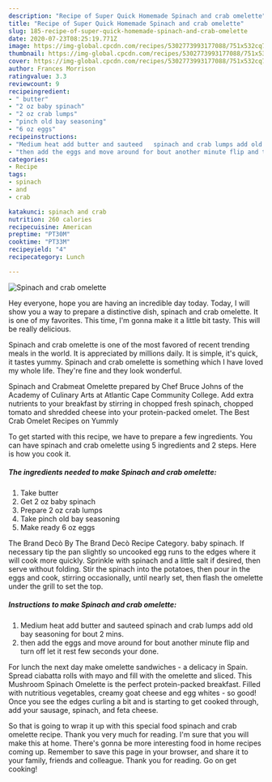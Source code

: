 ```yaml
---
description: "Recipe of Super Quick Homemade Spinach and crab omelette"
title: "Recipe of Super Quick Homemade Spinach and crab omelette"
slug: 185-recipe-of-super-quick-homemade-spinach-and-crab-omelette
date: 2020-07-23T08:25:19.771Z
image: https://img-global.cpcdn.com/recipes/5302773993177088/751x532cq70/spinach-and-crab-omelette-recipe-main-photo.jpg
thumbnail: https://img-global.cpcdn.com/recipes/5302773993177088/751x532cq70/spinach-and-crab-omelette-recipe-main-photo.jpg
cover: https://img-global.cpcdn.com/recipes/5302773993177088/751x532cq70/spinach-and-crab-omelette-recipe-main-photo.jpg
author: Frances Morrison
ratingvalue: 3.3
reviewcount: 9
recipeingredient:
- " butter"
- "2 oz baby spinach"
- "2 oz crab lumps"
- "pinch old bay seasoning"
- "6 oz eggs"
recipeinstructions:
- "Medium heat add butter and sauteed   spinach and crab lumps add old bay seasoning for bout 2 mins."
- "then add the eggs and move around for bout another minute flip and turn off let it rest few seconds your done."
categories:
- Recipe
tags:
- spinach
- and
- crab

katakunci: spinach and crab 
nutrition: 260 calories
recipecuisine: American
preptime: "PT30M"
cooktime: "PT33M"
recipeyield: "4"
recipecategory: Lunch

---
```



![Spinach and crab omelette](https://img-global.cpcdn.com/recipes/5302773993177088/751x532cq70/spinach-and-crab-omelette-recipe-main-photo.jpg)

Hey everyone, hope you are having an incredible day today. Today, I will show you a way to prepare a distinctive dish, spinach and crab omelette. It is one of my favorites. This time, I'm gonna make it a little bit tasty. This will be really delicious.

Spinach and crab omelette is one of the most favored of recent trending meals in the world. It is appreciated by millions daily. It is simple, it's quick, it tastes yummy. Spinach and crab omelette is something which I have loved my whole life. They're fine and they look wonderful.

Spinach and Crabmeat Omelette prepared by Chef Bruce Johns of the Academy of Culinary Arts at Atlantic Cape Community College. Add extra nutrients to your breakfast by stirring in chopped fresh spinach, chopped tomato and shredded cheese into your protein-packed omelet. The Best Crab Omelet Recipes on Yummly


To get started with this recipe, we have to prepare a few ingredients. You can have spinach and crab omelette using 5 ingredients and 2 steps. Here is how you cook it.

<!--inarticleads1-->

##### The ingredients needed to make Spinach and crab omelette:

1. Take  butter
1. Get 2 oz baby spinach
1. Prepare 2 oz crab lumps
1. Take pinch old bay seasoning
1. Make ready 6 oz eggs


The Brand Decò By The Brand Decò Recipe Category. baby spinach. If necessary tip the pan slightly so uncooked egg runs to the edges where it will cook more quickly. Sprinkle with spinach and a little salt if desired, then serve without folding. Stir the spinach into the potatoes, then pour in the eggs and cook, stirring occasionally, until nearly set, then flash the omelette under the grill to set the top. 

<!--inarticleads2-->

##### Instructions to make Spinach and crab omelette:

1. Medium heat add butter and sauteed   spinach and crab lumps add old bay seasoning for bout 2 mins.
1. then add the eggs and move around for bout another minute flip and turn off let it rest few seconds your done.


For lunch the next day make omelette sandwiches - a delicacy in Spain. Spread ciabatta rolls with mayo and fill with the omelette and sliced. This Mushroom Spinach Omelette is the perfect protein-packed breakfast. Filled with nutritious vegetables, creamy goat cheese and egg whites - so good! Once you see the edges curling a bit and is starting to get cooked through, add your sausage, spinach, and feta cheese. 

So that is going to wrap it up with this special food spinach and crab omelette recipe. Thank you very much for reading. I'm sure that you will make this at home. There's gonna be more interesting food in home recipes coming up. Remember to save this page in your browser, and share it to your family, friends and colleague. Thank you for reading. Go on get cooking!
